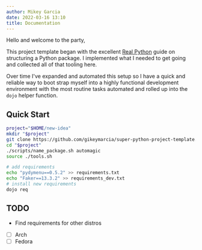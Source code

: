 ```yaml
---
author: Mikey Garcia
date: 2022-03-16 13:10
title: Documentation
---
```


Hello and welcome to the party,

This project template began with the excellent [Real Python][real python]
guide on structuring a Python package. I implemented what I needed to get going
and collected all of that tooling here.

Over time I've expanded and automated this setup so I have a quick and reliable
way to boot strap myself into a highly functional development environment with
the most routine tasks automated and rolled up into the `dojo` helper function.

## Quick Start

```bash
project="$HOME/new-idea"
mkdir "$project"
git clone https://github.com/gikeymarcia/super-python-project-template.git "$project"
cd "$project"
./scripts/name_package.sh automagic
source ./tools.sh

# add requirements
echo "pydymenu==0.5.2" >> requirements.txt
echo "Faker==13.3.2" >> requirements_dev.txt
# install new requirements
dojo req
```


## TODO

- Find requirements for other distros

- [ ] Arch
- [ ] Fedora

[bump2version]: <https://github.com/c4urself/bump2version#usage>
"c4urself/bump2version: Usage"
[real python]: <https://realpython.com/pypi-publish-python-package/#a-small-python-package>
"Structuring your Python Project"
